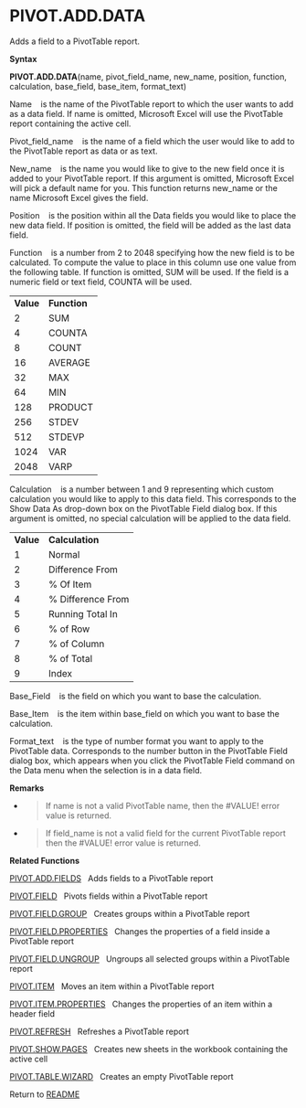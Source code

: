 # PIVOT.ADD.DATA

Adds a field to a PivotTable report.

**Syntax**

**PIVOT.ADD.DATA**(name, pivot\_field\_name, new\_name, position,
function, calculation, base\_field, base\_item, format\_text)

Name&nbsp;&nbsp;&nbsp;&nbsp;is the name of the PivotTable report to
which the user wants to add as a data field. If name is omitted,
Microsoft Excel will use the PivotTable report containing the active
cell.

Pivot\_field\_name&nbsp;&nbsp;&nbsp;&nbsp;is the name of a field which
the user would like to add to the PivotTable report as data or as text.

New\_name&nbsp;&nbsp;&nbsp;&nbsp;is the name you would like to give to
the new field once it is added to your PivotTable report. If this
argument is omitted, Microsoft Excel will pick a default name for you.
This function returns new\_name or the name Microsoft Excel gives the
field.

Position&nbsp;&nbsp;&nbsp;&nbsp;is the position within all the Data
fields you would like to place the new data field. If position is
omitted, the field will be added as the last data field.

Function&nbsp;&nbsp;&nbsp;&nbsp;is a number from 2 to 2048 specifying
how the new field is to be calculated. To compute the value to place in
this column use one value from the following table. If function is
omitted, SUM will be used. If the field is a numeric field or text
field, COUNTA will be used.

|           |              |
| --------- | ------------ |
| **Value** | **Function** |
| 2         | SUM          |
| 4         | COUNTA       |
| 8         | COUNT        |
| 16        | AVERAGE      |
| 32        | MAX          |
| 64        | MIN          |
| 128       | PRODUCT      |
| 256       | STDEV        |
| 512       | STDEVP       |
| 1024      | VAR          |
| 2048      | VARP         |

Calculation&nbsp;&nbsp;&nbsp;&nbsp;is a number between 1 and 9
representing which custom calculation you would like to apply to this
data field. This corresponds to the Show Data As drop-down box on the
PivotTable Field dialog box. If this argument is omitted, no special
calculation will be applied to the data field.

|           |                   |
| --------- | ----------------- |
| **Value** | **Calculation**   |
| 1         | Normal            |
| 2         | Difference From   |
| 3         | % Of Item         |
| 4         | % Difference From |
| 5         | Running Total In  |
| 6         | % of Row          |
| 7         | % of Column       |
| 8         | % of Total        |
| 9         | Index             |

Base\_Field&nbsp;&nbsp;&nbsp;&nbsp;is the field on which you want to
base the calculation.

Base\_Item&nbsp;&nbsp;&nbsp;&nbsp;is the item within base\_field on
which you want to base the calculation.

Format\_text&nbsp;&nbsp;&nbsp;&nbsp;is the type of number format you
want to apply to the PivotTable data. Corresponds to the number button
in the PivotTable Field dialog box, which appears when you click the
PivotTable Field command on the Data menu when the selection is in a
data field.

**Remarks**

  - > If name is not a valid PivotTable name, then the \#VALUE\! error
    > value is returned.

  - > If field\_name is not a valid field for the current PivotTable
    > report then the \#VALUE\! error value is returned.


**Related Functions**

[PIVOT.ADD.FIELDS](PIVOT.ADD.FIELDS.md)&nbsp;&nbsp;&nbsp;Adds fields to a PivotTable report

[PIVOT.FIELD](PIVOT.FIELD.md)&nbsp;&nbsp;&nbsp;Pivots fields within a PivotTable report

[PIVOT.FIELD.GROUP](PIVOT.FIELD.GROUP.md)&nbsp;&nbsp;&nbsp;Creates groups within a PivotTable
report

[PIVOT.FIELD.PROPERTIES](PIVOT.FIELD.PROPERTIES.md)&nbsp;&nbsp;&nbsp;Changes the properties of a
field inside a PivotTable report

[PIVOT.FIELD.UNGROUP](PIVOT.FIELD.UNGROUP.md)&nbsp;&nbsp;&nbsp;Ungroups all selected groups within
a PivotTable report

[PIVOT.ITEM](PIVOT.ITEM.md)&nbsp;&nbsp;&nbsp;Moves an item within a PivotTable report

[PIVOT.ITEM.PROPERTIES](PIVOT.ITEM.PROPERTIES.md)&nbsp;&nbsp;&nbsp;Changes the properties of an item
within a header field

[PIVOT.REFRESH](PIVOT.REFRESH.md)&nbsp;&nbsp;&nbsp;Refreshes a PivotTable report

[PIVOT.SHOW.PAGES](PIVOT.SHOW.PAGES.md)&nbsp;&nbsp;&nbsp;Creates new sheets in the workbook
containing the active cell

[PIVOT.TABLE.WIZARD](PIVOT.TABLE.WIZARD.md)&nbsp;&nbsp;&nbsp;Creates an empty PivotTable report



Return to [README](README.md#P)

